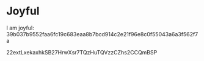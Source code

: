 # Joyful

I am joyful: 39b037b9552faa6fc19c683eaa8b7bcd914c2e21f96e8c0f55043a6a3f562f7a


22extLxekaxhkSB27HrwXsr7TQzHuTQVzzCZhs2CCQmBSP
